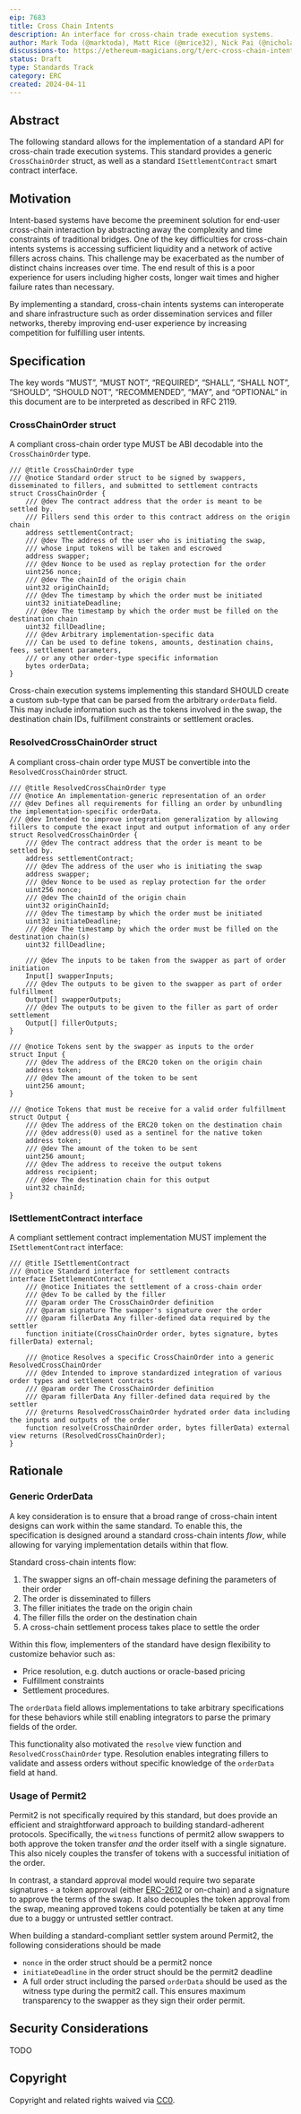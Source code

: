 ```yaml
---
eip: 7683
title: Cross Chain Intents
description: An interface for cross-chain trade execution systems.
author: Mark Toda (@marktoda), Matt Rice (@mrice32), Nick Pai (@nicholaspai)
discussions-to: https://ethereum-magicians.org/t/erc-cross-chain-intents-standard/19619
status: Draft
type: Standards Track
category: ERC
created: 2024-04-11
---
```


## Abstract

The following standard allows for the implementation of a standard API for cross-chain trade execution systems. This standard provides a generic `CrossChainOrder` struct, as well as a standard `ISettlementContract` smart contract interface.

## Motivation

Intent-based systems have become the preeminent solution for end-user cross-chain interaction by abstracting away the complexity and time constraints of traditional bridges. One of the key difficulties for cross-chain intents systems is accessing sufficient liquidity and a network of active fillers across chains. This challenge may be exacerbated as the number of distinct chains increases over time. The end result of this is a poor experience for users including higher costs, longer wait times and higher failure rates than necessary.

By implementing a standard, cross-chain intents systems can interoperate and share infrastructure such as order dissemination services and filler networks, thereby improving end-user experience by increasing competition for fulfilling user intents.

## Specification

The key words “MUST”, “MUST NOT”, “REQUIRED”, “SHALL”, “SHALL NOT”, “SHOULD”, “SHOULD NOT”, “RECOMMENDED”, “MAY”, and “OPTIONAL” in this document are to be interpreted as described in RFC 2119.

### CrossChainOrder struct

A compliant cross-chain order type MUST be ABI decodable into the `CrossChainOrder` type.

```solidity
/// @title CrossChainOrder type
/// @notice Standard order struct to be signed by swappers, disseminated to fillers, and submitted to settlement contracts
struct CrossChainOrder {
	/// @dev The contract address that the order is meant to be settled by.
	/// Fillers send this order to this contract address on the origin chain
	address settlementContract;
	/// @dev The address of the user who is initiating the swap,
	/// whose input tokens will be taken and escrowed
	address swapper;
	/// @dev Nonce to be used as replay protection for the order
	uint256 nonce;
	/// @dev The chainId of the origin chain
	uint32 originChainId;
	/// @dev The timestamp by which the order must be initiated
	uint32 initiateDeadline;
	/// @dev The timestamp by which the order must be filled on the destination chain
	uint32 fillDeadline;
	/// @dev Arbitrary implementation-specific data
	/// Can be used to define tokens, amounts, destination chains, fees, settlement parameters,
	/// or any other order-type specific information
	bytes orderData;
}
```

Cross-chain execution systems implementing this standard SHOULD create a custom sub-type that can be parsed from the arbitrary `orderData` field. This may include information such as the tokens involved in the swap, the destination chain IDs, fulfillment constraints or settlement oracles.

### ResolvedCrossChainOrder struct

A compliant cross-chain order type MUST be convertible into the `ResolvedCrossChainOrder` struct.

```solidity
/// @title ResolvedCrossChainOrder type
/// @notice An implementation-generic representation of an order
/// @dev Defines all requirements for filling an order by unbundling the implementation-specific orderData.
/// @dev Intended to improve integration generalization by allowing fillers to compute the exact input and output information of any order
struct ResolvedCrossChainOrder {
	/// @dev The contract address that the order is meant to be settled by.
	address settlementContract;
	/// @dev The address of the user who is initiating the swap
	address swapper;
	/// @dev Nonce to be used as replay protection for the order
	uint256 nonce;
	/// @dev The chainId of the origin chain
	uint32 originChainId;
	/// @dev The timestamp by which the order must be initiated
	uint32 initiateDeadline;
	/// @dev The timestamp by which the order must be filled on the destination chain(s)
	uint32 fillDeadline;

	/// @dev The inputs to be taken from the swapper as part of order initiation
	Input[] swapperInputs;
	/// @dev The outputs to be given to the swapper as part of order fulfillment
	Output[] swapperOutputs;
	/// @dev The outputs to be given to the filler as part of order settlement
	Output[] fillerOutputs;
}

/// @notice Tokens sent by the swapper as inputs to the order
struct Input {
	/// @dev The address of the ERC20 token on the origin chain
	address token;
	/// @dev The amount of the token to be sent
	uint256 amount;
}

/// @notice Tokens that must be receive for a valid order fulfillment
struct Output {
	/// @dev The address of the ERC20 token on the destination chain
	/// @dev address(0) used as a sentinel for the native token
	address token;
	/// @dev The amount of the token to be sent
	uint256 amount;
	/// @dev The address to receive the output tokens
	address recipient;
	/// @dev The destination chain for this output
	uint32 chainId;
}

```

### ISettlementContract interface

A compliant settlement contract implementation MUST implement the `ISettlementContract` interface:

```solidity
/// @title ISettlementContract
/// @notice Standard interface for settlement contracts
interface ISettlementContract {
	/// @notice Initiates the settlement of a cross-chain order
	/// @dev To be called by the filler
	/// @param order The CrossChainOrder definition
	/// @param signature The swapper's signature over the order
	/// @param fillerData Any filler-defined data required by the settler
	function initiate(CrossChainOrder order, bytes signature, bytes fillerData) external;

	/// @notice Resolves a specific CrossChainOrder into a generic ResolvedCrossChainOrder
	/// @dev Intended to improve standardized integration of various order types and settlement contracts
	/// @param order The CrossChainOrder definition
	/// @param fillerData Any filler-defined data required by the settler
	/// @returns ResolvedCrossChainOrder hydrated order data including the inputs and outputs of the order
	function resolve(CrossChainOrder order, bytes fillerData) external view returns (ResolvedCrossChainOrder);
}
```

## Rationale

### Generic OrderData

A key consideration is to ensure that a broad range of cross-chain intent designs can work within the same standard. To enable this, the specification is designed around a standard cross-chain intents *flow*, while allowing for varying implementation details within that flow.

Standard cross-chain intents flow:

1. The swapper signs an off-chain message defining the parameters of their order
2. The order is disseminated to fillers
3. The filler initiates the trade on the origin chain
4. The filler fills the order on the destination chain
5. A cross-chain settlement process takes place to settle the order

Within this flow, implementers of the standard have design flexibility to customize behavior such as:

- Price resolution, e.g. dutch auctions or oracle-based pricing
- Fulfillment constraints
- Settlement procedures.

The `orderData` field allows implementations to take arbitrary specifications for these behaviors while still enabling integrators to parse the primary fields of the order.

This functionality also motivated the `resolve` view function and `ResolvedCrossChainOrder` type. Resolution enables integrating fillers to validate and assess orders without specific knowledge of the `orderData` field at hand.

### Usage of Permit2

Permit2 is not specifically required by this standard, but does provide an efficient and straightforward approach to building standard-adherent protocols. Specifically, the `witness` functions of permit2 allow swappers to both approve the token transfer *and* the order itself with a single signature. This also nicely couples the transfer of tokens with a successful initiation of the order.

In contrast, a standard approval model would require two separate signatures - a token approval (either [ERC-2612](./erc-2612.md) or on-chain) and a signature to approve the terms of the swap. It also decouples the token approval from the swap, meaning approved tokens could potentially be taken at any time due to a buggy or untrusted settler contract.

When building a standard-compliant settler system around Permit2, the following considerations should be made

- `nonce` in the order struct should be a permit2 nonce
- `initiateDeadline` in the order struct should be the permit2 deadline
- A full order struct including the parsed `orderData` should be used as the witness type during the permit2 call. This ensures maximum transparency to the swapper as they sign their order permit.

## Security Considerations

TODO

## Copyright

Copyright and related rights waived via [CC0](../LICENSE.md).
